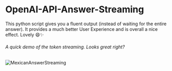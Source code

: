 # OpenAI-API-Answer-Streaming
This python script gives you a fluent output (instead of waiting for the entire answer). It provides a much better User Experience and is overall a nice effect. Lovely 😄✨

###### A quick demo of the token streaming. Looks great right?
![MexicanAnswerStreaming](https://user-images.githubusercontent.com/66774630/220999307-d2a385d4-514a-4862-bdac-66957793b357.gif)
